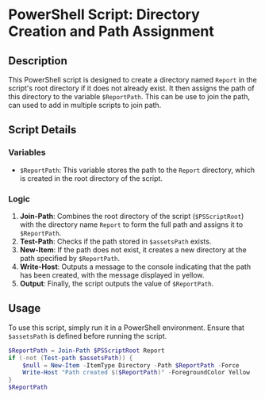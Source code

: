 # PowerShell Script: Directory Creation and Path Assignment

## Description

This PowerShell script is designed to create a directory named `Report` in the script's root directory if it does not already exist. It then assigns the path of this directory to the variable `$ReportPath`.
This can be use to join the path, can used to add in multiple scripts to join path.

## Script Details

### Variables

- `$ReportPath`: This variable stores the path to the `Report` directory, which is created in the root directory of the script.

### Logic

1. **Join-Path**: Combines the root directory of the script (`$PSScriptRoot`) with the directory name `Report` to form the full path and assigns it to `$ReportPath`.
2. **Test-Path**: Checks if the path stored in `$assetsPath` exists.
3. **New-Item**: If the path does not exist, it creates a new directory at the path specified by `$ReportPath`.
4. **Write-Host**: Outputs a message to the console indicating that the path has been created, with the message displayed in yellow.
5. **Output**: Finally, the script outputs the value of `$ReportPath`.

## Usage

To use this script, simply run it in a PowerShell environment. Ensure that `$assetsPath` is defined before running the script.

```powershell
$ReportPath = Join-Path $PSScriptRoot Report
if (-not (Test-path $assetsPath)) {
    $null = New-Item -ItemType Directory -Path $ReportPath -Force
    Write-Host "Path created $($ReportPath)" -ForegroundColor Yellow
}
$ReportPath